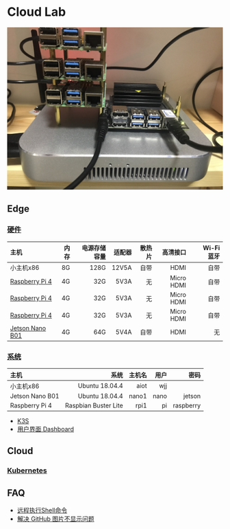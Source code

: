 # Cloud Lab
![](logo.jpg)

## Edge
### [硬件](hardware)
| 主机                                                                            | 内存   | 电源存储容量 | 适配器 | 散热片 | 高清接口  |　Wi-Fi蓝牙 |
| :---                                                                           | ----:  | ----:      | ---: | ---: | ---:      | ---: |
| 小主机x86 | 8G | 128G | 12V5A | 自带 | HDMI | 自带 |
| [Raspberry Pi 4](https://www.raspberrypi.org/products/raspberry-pi-4-model-b/) | 4G     | 32G        | 5V3A | 无   | Micro HDMI | 自带 |
| [Raspberry Pi 4](https://www.raspberrypi.org/products/raspberry-pi-4-model-b/) | 4G     | 32G        | 5V3A | 无   | Micro HDMI | 自带 |
| [Raspberry Pi 4](https://www.raspberrypi.org/products/raspberry-pi-4-model-b/) | 4G     | 32G        | 5V3A | 无   | Micro HDMI | 自带 |
| [Jetson Nano B01](https://developer.nvidia.com/embedded/jetson-nano)           | 4G     | 64G        | 5V4A | 自带 | HDMI       | 无   |

### [系统](system)
| 主机             | 系统                 | 主机名 | 用户  | 密码       |
| :---            | ----:                | ---:  | ---: | ---:      |
| 小主机x86        | Ubuntu 18.04.4       | aiot  | wjj  |           |
| Jetson Nano B01 | Ubuntu 18.04.4       | nano1 | nano | jetson    |
| Raspberry Pi 4  | Raspbian Buster Lite | rpi1  | pi   | raspberry |

* [K3S](system/k3s)
* [用户界面 Dashboard](system/dashboard)

## Cloud
### [Kubernetes](kubernetes)

## FAQ
* [远程执行Shell命令](RemoteExecuteShellCommand.md)
* [解决 GitHub 图片不显示问题](GitHubImageNotDisplay.md)
